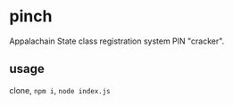 # pinch

Appalachain State class registration system PIN "cracker".

## usage

clone, `npm i`, `node index.js`